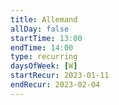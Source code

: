 ```yaml
---
title: Allemand
allDay: false
startTime: 13:00
endTime: 14:00
type: recurring
daysOfWeek: [W]
startRecur: 2023-01-11
endRecur: 2023-02-04
---
```

